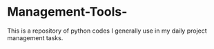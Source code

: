 # Management-Tools-
This is a repository of python codes I generally use in my daily project management tasks. 
